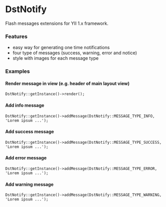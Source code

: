 DstNotify
=============

Flash messages extensions for YII 1.x framework.

### Features
* easy way for generating one time notifications
* four type of messages (success, warning, error and notice)
* style with images for each message type

### Examples

#### Render message in view (e.g. header of main layout view)
	DstNotify::getInstance()->render();

#### Add info message
	DstNotify::getInstance()->addMessage(DstNotify::MESSAGE_TYPE_INFO, 'Lorem ipsum ...');

#### Add success message
	DstNotify::getInstance()->addMessage(DstNotify::MESSAGE_TYPE_SUCCESS, 'Lorem ipsum ...');

#### Add error message
	DstNotify::getInstance()->addMessage(DstNotify::MESSAGE_TYPE_ERROR, 'Lorem ipsum ...');

#### Add warning message
	DstNotify::getInstance()->addMessage(DstNotify::MESSAGE_TYPE_WARNING, 'Lorem ipsum ...');